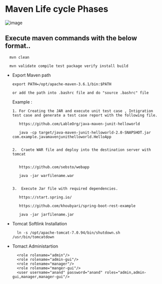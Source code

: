 
# Maven Life cycle Phases

![image](https://github.com/learn-with-devops/devops/blob/master/Maven/images/maven-life-cycle-splessons.png)

## Execute maven commands with the below format..

      mvn clean
      
      mvn validate compile test package verify install build
      

- Export Maven path 

      export PATH=/opt/apache-maven-3.6.1/bin:$PATH

      or add the path into .bashrc file and do "source .bashrc" file 
  
  
  
  Example : 
  
      1. For Creating the JAR and execute unit test case , Intigration test case and generate a test case report with the following file.

         https://github.com/LableOrg/java-maven-junit-helloworld
         
         java -cp target/java-maven-junit-helloworld-2.0-SNAPSHOT.jar com.example.javamavenjunithelloworld.HelloApp


      2.  Craete WAR file and deploy into the destination server with tomcat


         https://github.com/sebsto/webapp
         
         java -jar warfilename.war
         
         
      3.  Execute Jar file with required dependencies.
      
         https://start.spring.io/
         
         https://github.com/khoubyari/spring-boot-rest-example
         
         java -jar jarfilename.jar
         

- Tomcat Softlink Installation

        ln -s /opt/apache-tomcat-7.0.94/bin/shutdown.sh /usr/bin/tomcatdown
  
- Tomact Administartion
  
        <role rolename="admin"/>
        <role rolename="admin-gui"/>
        <role rolename="manager"/>
        <role rolename="manger-gui"/>
        <user username="anand" password="anand" roles="admin,admin-gui,manager,manager-gui"/>

